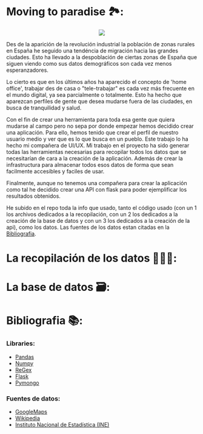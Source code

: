 # Moving to paradise 🏞:
<div align=center><img src ="https://trabajadorasocialdepueblocom.files.wordpress.com/2020/08/wp-1598249473318.gif?w=498&zoom=2" /></div>


Des de la aparición de la revolución industrial la población de zonas rurales en España he seguido una tendéncia de migración hacia las grandes ciudades. Esto ha llevado a la despoblación de ciertas zonas de España que siguen viendo como sus datos demográficos son cada vez menos esperanzadores.

Lo cierto es que en los últimos años ha aparecido el concepto de 'home office', trabajar des de casa o "tele-trabajar" es cada vez más frecuente en el mundo digital, ya sea parcialmente o totalmente. Esto ha hecho que aparezcan perfiles de gente que desea mudarse fuera de las ciudades, en busca de tranquilidad y salud. 

Con el fin de crear una herramienta para toda esa gente que quiera mudarse al campo pero no sepa por donde empezar hemos decidido crear una aplicación. Para ello, hemos tenido que crear el perfil de nuestro usuario medio y ver que es lo que busca en un pueblo. Este trabajo lo ha hecho mi compañera de UI/UX. Mi trabajo en el proyecto ha sido generar todas las herramientas necesarias para recopilar todos los datos que se necesitarían de cara a la creación de la aplicación. Además de crear la infrastructura para almacenar todos esos datos de forma que sean facilmente accesibles y faciles de usar. 

Finalmente, aunque no tenemos una compañera para crear la aplicación como tal he decidido crear una API con flask para poder ejemplificar los resultados obtenidos.

He subido en el repo toda la info que usado, tanto el código usado (con un 1 los archivos dedicados a la recopilación, con un 2 los dedicados a la creación de la base de datos y con un 3 los dedicados a la creación de la api), como los datos. Las fuentes de los datos estan citadas en la [Bibliografia](#bibliografia). 


# La recopilación de los datos 👷🏼‍♂️: 

# La base de datos 🗃:

# Bibliografia 📚: <a name="bibliografia"></a>
### Libraries:
* [Pandas](https://pandas.pydata.org/)
* [Numpy](https://numpy.org/doc/1.18/)
* [ReGex](https://docs.python.org/3/library/re.html)
* [Flask](https://flask.palletsprojects.com/en/2.0.x/)
* [Pymongo](https://pymongo.readthedocs.io/en/stable/)
### Fuentes de datos:
* [GoogleMaps](https://googlemaps.es)
* [Wikipedia](https://es.wikipedia.com)
* [Instituto Nacional de Estadística (INE)](https://ine.es)


 
